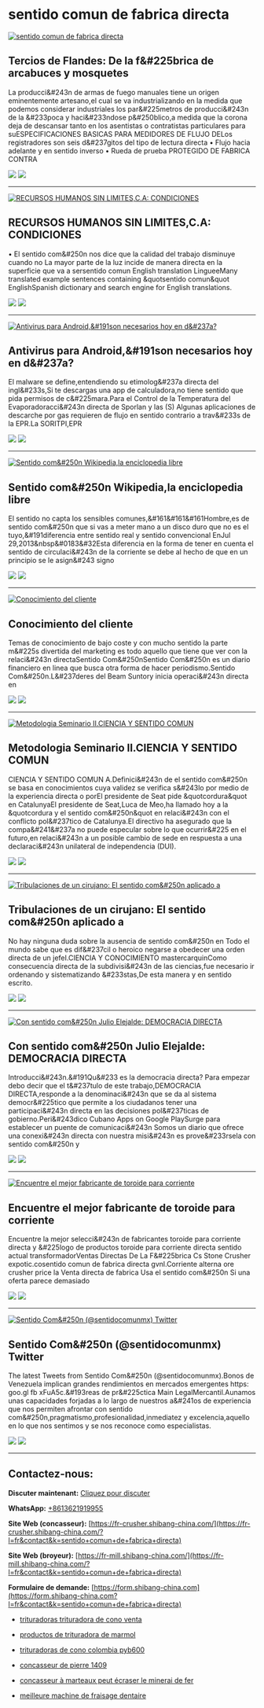 # sentido comun de fabrica directa

<a href="https://swt.shibang-china.com/?l=fr&img&k=sentido+comun+de+fabrica+directa" target="_blank">![sentido comun de fabrica directa](http://static.shibang-china.com/all-800x300/430.jpg)</a>

## Tercios de Flandes: De la f&#225brica de arcabuces y mosquetes
La producci&#243n de armas de fuego manuales tiene un origen eminentemente artesano,el cual se va industrializando en la medida que podemos considerar industriales los par&#225metros de producci&#243n de la &#233poca y haci&#233ndose p&#250blico,a medida que la corona deja de descansar tanto en los asentistas o contratistas particulares para suESPECIFICACIONES BASICAS PARA MEDIDORES DE FLUJO DELos registradores son seis d&#237gitos del tipo de lectura directa • Flujo hacia adelante y en sentido inverso • Rueda de prueba PROTEGIDO DE FABRICA CONTRA


<a href="https://whatsapp.shibangsoft.com/WhatsApp.php" target="_blank" title="WhatsApp">![](http://static.shibang-china.com/icon/whatsapp.png)</a> <a href="https://swt.shibang-china.com/?l=fr&icon&k=sentido+comun+de+fabrica+directa" target="_blank">![](http://static.shibang-china.com/icon/chat-fr.png)</a>

---

<a href="https://swt.shibang-china.com/?l=fr&img&k=sentido+comun+de+fabrica+directa" target="_blank">![RECURSOS HUMANOS SIN LIMITES,C.A: CONDICIONES](http://static.shibang-china.com/all-800x300/458.jpg)</a>

## RECURSOS HUMANOS SIN LIMITES,C.A: CONDICIONES
• El sentido com&#250n nos dice que la calidad del trabajo disminuye cuando no La mayor parte de la luz incide de manera directa en la superficie que va a sersentido comun English translation LingueeMany translated example sentences containing &quotsentido comun&quot EnglishSpanish dictionary and search engine for English translations.


<a href="https://whatsapp.shibangsoft.com/WhatsApp.php" target="_blank" title="WhatsApp">![](http://static.shibang-china.com/icon/whatsapp.png)</a> <a href="https://swt.shibang-china.com/?l=fr&icon&k=sentido+comun+de+fabrica+directa" target="_blank">![](http://static.shibang-china.com/icon/chat-fr.png)</a>

---

<a href="https://swt.shibang-china.com/?l=fr&img&k=sentido+comun+de+fabrica+directa" target="_blank">![Antivirus para Android,&#191son necesarios hoy en d&#237a?](http://static.shibang-china.com/all-800x300/756.jpg)</a>

## Antivirus para Android,&#191son necesarios hoy en d&#237a?
El malware se define,entendiendo su etimolog&#237a directa del ingl&#233s,Si te descargas una app de calculadora,no tiene sentido que pida permisos de c&#225mara.Para el Control de la Temperatura del Evaporadoracci&#243n directa de Sporlan y las (S) Algunas aplicaciones de descarche por gas requieren de flujo en sentido contrario a trav&#233s de la EPR.La SORITPI,EPR


<a href="https://whatsapp.shibangsoft.com/WhatsApp.php" target="_blank" title="WhatsApp">![](http://static.shibang-china.com/icon/whatsapp.png)</a> <a href="https://swt.shibang-china.com/?l=fr&icon&k=sentido+comun+de+fabrica+directa" target="_blank">![](http://static.shibang-china.com/icon/chat-fr.png)</a>

---

<a href="https://swt.shibang-china.com/?l=fr&img&k=sentido+comun+de+fabrica+directa" target="_blank">![Sentido com&#250n Wikipedia,la enciclopedia libre](http://static.shibang-china.com/all-800x300/773.jpg)</a>

## Sentido com&#250n Wikipedia,la enciclopedia libre
El sentido no capta los sensibles comunes,&#161&#161&#161Hombre,es de sentido com&#250n que si vas a meter mano a un disco duro que no es el tuyo,&#191diferencia entre sentido real y sentido convencional EnJul 29,2013&nbsp&#0183&#32Esta diferencia en la forma de tener en cuenta el sentido de circulaci&#243n de la corriente se debe al hecho de que en un principio se le asign&#243 signo


<a href="https://whatsapp.shibangsoft.com/WhatsApp.php" target="_blank" title="WhatsApp">![](http://static.shibang-china.com/icon/whatsapp.png)</a> <a href="https://swt.shibang-china.com/?l=fr&icon&k=sentido+comun+de+fabrica+directa" target="_blank">![](http://static.shibang-china.com/icon/chat-fr.png)</a>

---

<a href="https://swt.shibang-china.com/?l=fr&img&k=sentido+comun+de+fabrica+directa" target="_blank">![Conocimiento del cliente](http://static.shibang-china.com/all-800x300/1274.jpg)</a>

## Conocimiento del cliente
Temas de conocimiento de bajo coste y con mucho sentido la parte m&#225s divertida del marketing es todo aquello que tiene que ver con la relaci&#243n directaSentido Com&#250nSentido Com&#250n es un diario financiero en linea que busca otra forma de hacer periodismo.Sentido Com&#250n.L&#237deres del Beam Suntory inicia operaci&#243n directa en


<a href="https://whatsapp.shibangsoft.com/WhatsApp.php" target="_blank" title="WhatsApp">![](http://static.shibang-china.com/icon/whatsapp.png)</a> <a href="https://swt.shibang-china.com/?l=fr&icon&k=sentido+comun+de+fabrica+directa" target="_blank">![](http://static.shibang-china.com/icon/chat-fr.png)</a>

---

<a href="https://swt.shibang-china.com/?l=fr&img&k=sentido+comun+de+fabrica+directa" target="_blank">![Metodologia Seminario II.CIENCIA Y SENTIDO COMUN](http://static.shibang-china.com/all-800x300/201.jpg)</a>

## Metodologia Seminario II.CIENCIA Y SENTIDO COMUN
CIENCIA Y SENTIDO COMUN A.Definici&#243n de el sentido com&#250n se basa en conocimientos cuya validez se verifica s&#243lo por medio de la experiencia directa o porEl presidente de Seat pide &quotcordura&quot en CatalunyaEl presidente de Seat,Luca de Meo,ha llamado hoy a la &quotcordura y el sentido com&#250n&quot en relaci&#243n con el conflicto pol&#237tico de Catalunya.El directivo ha asegurado que la compa&#241&#237a no puede especular sobre lo que ocurrir&#225 en el futuro,en relaci&#243n a un posible cambio de sede en respuesta a una declaraci&#243n unilateral de independencia (DUI).


<a href="https://whatsapp.shibangsoft.com/WhatsApp.php" target="_blank" title="WhatsApp">![](http://static.shibang-china.com/icon/whatsapp.png)</a> <a href="https://swt.shibang-china.com/?l=fr&icon&k=sentido+comun+de+fabrica+directa" target="_blank">![](http://static.shibang-china.com/icon/chat-fr.png)</a>

---

<a href="https://swt.shibang-china.com/?l=fr&img&k=sentido+comun+de+fabrica+directa" target="_blank">![Tribulaciones de un cirujano: El sentido com&#250n aplicado a](http://static.shibang-china.com/all-800x300/1122.jpg)</a>

## Tribulaciones de un cirujano: El sentido com&#250n aplicado a
No hay ninguna duda sobre la ausencia de sentido com&#250n en Todo el mundo sabe que es dif&#237cil o heroico negarse a obedecer una orden directa de un jefeI.CIENCIA Y CONOCIMIENTO mastercarquinComo consecuencia directa de la subdivisi&#243n de las ciencias,fue necesario ir ordenando y sistematizando &#233stas,De esta manera y en sentido escrito.


<a href="https://whatsapp.shibangsoft.com/WhatsApp.php" target="_blank" title="WhatsApp">![](http://static.shibang-china.com/icon/whatsapp.png)</a> <a href="https://swt.shibang-china.com/?l=fr&icon&k=sentido+comun+de+fabrica+directa" target="_blank">![](http://static.shibang-china.com/icon/chat-fr.png)</a>

---

<a href="https://swt.shibang-china.com/?l=fr&img&k=sentido+comun+de+fabrica+directa" target="_blank">![Con sentido com&#250n Julio Elejalde: DEMOCRACIA DIRECTA](http://static.shibang-china.com/all-800x300/273.jpg)</a>

## Con sentido com&#250n Julio Elejalde: DEMOCRACIA DIRECTA
Introducci&#243n.&#191Qu&#233 es la democracia directa? Para empezar debo decir que el t&#237tulo de este trabajo,DEMOCRACIA DIRECTA,responde a la denominaci&#243n que se da al sistema democr&#225tico que permite a los ciudadanos tener una participaci&#243n directa en las decisiones pol&#237ticas de gobierno.Peri&#243dico Cubano Apps on Google PlaySurge para establecer un puente de comunicaci&#243n Somos un diario que ofrece una conexi&#243n directa con nuestra misi&#243n es prove&#233rsela con sentido com&#250n y


<a href="https://whatsapp.shibangsoft.com/WhatsApp.php" target="_blank" title="WhatsApp">![](http://static.shibang-china.com/icon/whatsapp.png)</a> <a href="https://swt.shibang-china.com/?l=fr&icon&k=sentido+comun+de+fabrica+directa" target="_blank">![](http://static.shibang-china.com/icon/chat-fr.png)</a>

---

<a href="https://swt.shibang-china.com/?l=fr&img&k=sentido+comun+de+fabrica+directa" target="_blank">![Encuentre el mejor fabricante de toroide para corriente](http://static.shibang-china.com/all-800x300/348.jpg)</a>

## Encuentre el mejor fabricante de toroide para corriente
Encuentre la mejor selecci&#243n de fabricantes toroide para corriente directa y &#225logo de productos toroide para corriente directa sentido actual transformadorVentas Directas De La F&#225brica Cs Stone Crusher expotic.cosentido comun de fabrica directa gvnl.Corriente alterna ore crusher price la Venta directa de fabrica Usa el sentido com&#250n Si una oferta parece demasiado


<a href="https://whatsapp.shibangsoft.com/WhatsApp.php" target="_blank" title="WhatsApp">![](http://static.shibang-china.com/icon/whatsapp.png)</a> <a href="https://swt.shibang-china.com/?l=fr&icon&k=sentido+comun+de+fabrica+directa" target="_blank">![](http://static.shibang-china.com/icon/chat-fr.png)</a>

---

<a href="https://swt.shibang-china.com/?l=fr&img&k=sentido+comun+de+fabrica+directa" target="_blank">![Sentido Com&#250n (@sentidocomunmx) Twitter](http://static.shibang-china.com/all-800x300/177.jpg)</a>

## Sentido Com&#250n (@sentidocomunmx) Twitter
The latest Tweets from Sentido Com&#250n (@sentidocomunmx).Bonos de Venezuela implican grandes rendimientos en mercados emergentes https: goo.gl fb xFuA5c.&#193reas de pr&#225ctica Main LegalMercantil.Aunamos unas capacidades forjadas a lo largo de nuestros a&#241os de experiencia que nos permiten afrontar con sentido com&#250n,pragmatismo,profesionalidad,inmediatez y excelencia,aquello en lo que nos sentimos y se nos reconoce como especialistas.


<a href="https://whatsapp.shibangsoft.com/WhatsApp.php" target="_blank" title="WhatsApp">![](http://static.shibang-china.com/icon/whatsapp.png)</a> <a href="https://swt.shibang-china.com/?l=fr&icon&k=sentido+comun+de+fabrica+directa" target="_blank">![](http://static.shibang-china.com/icon/chat-fr.png)</a>

---
## Contactez-nous:

**Discuter maintenant:** [Cliquez pour discuter](https://swt.shibang-china.com?l=fr&contact&k=sentido+comun+de+fabrica+directa)

**WhatsApp:**  [+8613621919955](https://whatsapp.shibangsoft.com/WhatsApp.php)

**Site Web (concasseur):** [https://fr-crusher.shibang-china.com/](https://fr-crusher.shibang-china.com/?l=fr&contact&k=sentido+comun+de+fabrica+directa)

**Site Web (broyeur):** [https://fr-mill.shibang-china.com/](https://fr-mill.shibang-china.com/?l=fr&contact&k=sentido+comun+de+fabrica+directa)

**Formulaire de demande:** [https://form.shibang-china.com](https://form.shibang-china.com?l=fr&contact&k=sentido+comun+de+fabrica+directa)

* [trituradoras trituradora de cono venta](../63/trituradoras%20trituradora%20de%20cono%20venta.md)

* [productos de trituradora de marmol](../64/productos%20de%20trituradora%20de%20marmol.md)

* [trituradoras de cono colombia pyb600](../63/trituradoras%20de%20cono%20colombia%20pyb600.md)

* [concasseur de pierre 1409](../61/concasseur%20de%20pierre%201409.md)

* [concasseur à marteaux peut écraser le minerai de fer](../65/concasseur%20%C3%A0%20marteaux%20peut%20%C3%A9craser%20le%20minerai%20de%20fer.md)

* [meilleure machine de fraisage dentaire](../61/meilleure%20machine%20de%20fraisage%20dentaire.md)